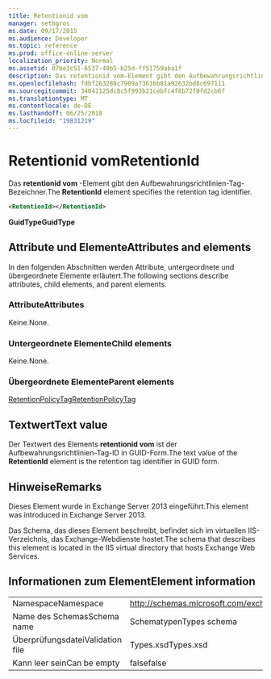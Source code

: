 ```yaml
---
title: Retentionid vom
manager: sethgros
ms.date: 09/17/2015
ms.audience: Developer
ms.topic: reference
ms.prod: office-online-server
localization_priority: Normal
ms.assetid: 07be3c51-6537-49b5-b25d-ff51759aba1f
description: Das retentionid vom-Element gibt den Aufbewahrungsrichtlinien-Tag-Bezeichner.
ms.openlocfilehash: fdbf263288c7909a73616b81a92632bd8c097111
ms.sourcegitcommit: 34041125dc8c5f993b21cebfc4f8b72f0fd2cb6f
ms.translationtype: MT
ms.contentlocale: de-DE
ms.lasthandoff: 06/25/2018
ms.locfileid: "19831219"
---
```

# <a name="retentionid"></a><span data-ttu-id="2740f-103">Retentionid vom</span><span class="sxs-lookup"><span data-stu-id="2740f-103">RetentionId</span></span>

<span data-ttu-id="2740f-104">Das **retentionid vom** -Element gibt den Aufbewahrungsrichtlinien-Tag-Bezeichner.</span><span class="sxs-lookup"><span data-stu-id="2740f-104">The **RetentionId** element specifies the retention tag identifier.</span></span> 
  
```XML
<RetentionId></RetentionId>
```

 <span data-ttu-id="2740f-105">**GuidType**</span><span class="sxs-lookup"><span data-stu-id="2740f-105">**GuidType**</span></span>
## <a name="attributes-and-elements"></a><span data-ttu-id="2740f-106">Attribute und Elemente</span><span class="sxs-lookup"><span data-stu-id="2740f-106">Attributes and elements</span></span>

<span data-ttu-id="2740f-107">In den folgenden Abschnitten werden Attribute, untergeordnete und übergeordnete Elemente erläutert.</span><span class="sxs-lookup"><span data-stu-id="2740f-107">The following sections describe attributes, child elements, and parent elements.</span></span>
  
### <a name="attributes"></a><span data-ttu-id="2740f-108">Attribute</span><span class="sxs-lookup"><span data-stu-id="2740f-108">Attributes</span></span>

<span data-ttu-id="2740f-109">Keine.</span><span class="sxs-lookup"><span data-stu-id="2740f-109">None.</span></span>
  
### <a name="child-elements"></a><span data-ttu-id="2740f-110">Untergeordnete Elemente</span><span class="sxs-lookup"><span data-stu-id="2740f-110">Child elements</span></span>

<span data-ttu-id="2740f-111">Keine.</span><span class="sxs-lookup"><span data-stu-id="2740f-111">None.</span></span>
  
### <a name="parent-elements"></a><span data-ttu-id="2740f-112">Übergeordnete Elemente</span><span class="sxs-lookup"><span data-stu-id="2740f-112">Parent elements</span></span>

[<span data-ttu-id="2740f-113">RetentionPolicyTag</span><span class="sxs-lookup"><span data-stu-id="2740f-113">RetentionPolicyTag</span></span>](retentionpolicytag.md)
  
## <a name="text-value"></a><span data-ttu-id="2740f-114">Textwert</span><span class="sxs-lookup"><span data-stu-id="2740f-114">Text value</span></span>

<span data-ttu-id="2740f-115">Der Textwert des Elements **retentionid vom** ist der Aufbewahrungsrichtlinien-Tag-ID in GUID-Form.</span><span class="sxs-lookup"><span data-stu-id="2740f-115">The text value of the **RetentionId** element is the retention tag identifier in GUID form.</span></span> 
  
## <a name="remarks"></a><span data-ttu-id="2740f-116">Hinweise</span><span class="sxs-lookup"><span data-stu-id="2740f-116">Remarks</span></span>

<span data-ttu-id="2740f-117">Dieses Element wurde in Exchange Server 2013 eingeführt.</span><span class="sxs-lookup"><span data-stu-id="2740f-117">This element was introduced in Exchange Server 2013.</span></span>
  
<span data-ttu-id="2740f-118">Das Schema, das dieses Element beschreibt, befindet sich im virtuellen IIS-Verzeichnis, das Exchange-Webdienste hostet.</span><span class="sxs-lookup"><span data-stu-id="2740f-118">The schema that describes this element is located in the IIS virtual directory that hosts Exchange Web Services.</span></span>
  
## <a name="element-information"></a><span data-ttu-id="2740f-119">Informationen zum Element</span><span class="sxs-lookup"><span data-stu-id="2740f-119">Element information</span></span>

|||
|:-----|:-----|
|<span data-ttu-id="2740f-120">Namespace</span><span class="sxs-lookup"><span data-stu-id="2740f-120">Namespace</span></span>  <br/> |http://schemas.microsoft.com/exchange/services/2006/types  <br/> |
|<span data-ttu-id="2740f-121">Name des Schemas</span><span class="sxs-lookup"><span data-stu-id="2740f-121">Schema name</span></span>  <br/> |<span data-ttu-id="2740f-122">Schematypen</span><span class="sxs-lookup"><span data-stu-id="2740f-122">Types schema</span></span>  <br/> |
|<span data-ttu-id="2740f-123">Überprüfungsdatei</span><span class="sxs-lookup"><span data-stu-id="2740f-123">Validation file</span></span>  <br/> |<span data-ttu-id="2740f-124">Types.xsd</span><span class="sxs-lookup"><span data-stu-id="2740f-124">Types.xsd</span></span>  <br/> |
|<span data-ttu-id="2740f-125">Kann leer sein</span><span class="sxs-lookup"><span data-stu-id="2740f-125">Can be empty</span></span>  <br/> |<span data-ttu-id="2740f-126">false</span><span class="sxs-lookup"><span data-stu-id="2740f-126">false</span></span>  <br/> |
   

